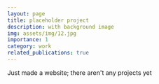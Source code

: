 ```yaml
---
layout: page
title: placeholder project
description: with background image
img: assets/img/12.jpg
importance: 1
category: work
related_publications: true
---
```


Just made a website; there aren't any projects yet